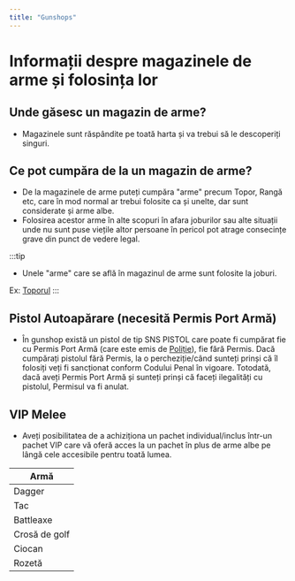 ```yaml
---
title: "Gunshops"
---
```



# Informații despre magazinele de arme și folosința lor

## Unde găsesc un magazin de arme? 

- Magazinele sunt răspândite pe toată harta și va trebui să le descoperiți singuri.

## Ce pot cumpăra de la un magazin de arme?

- De la magazinele de arme puteți cumpăra "arme" precum Topor, Rangă etc, care în mod normal ar trebui folosite ca și unelte, dar sunt considerate și arme albe. 
- Folosirea acestor arme în alte scopuri în afara joburilor sau alte situații unde nu sunt puse viețile altor persoane în pericol pot atrage consecințe grave din punct de vedere legal.

:::tip 
- Unele "arme" care se află în magazinul de arme sunt folosite la joburi.

Ex: [Toporul](/jobs/lumberjack)
:::

## Pistol Autoapărare (necesită Permis Port Armă)

- În gunshop există un pistol de tip SNS PISTOL care poate fi cumpărat fie cu Permis Port Armă (care este emis de [Poliție](/factions/politie)), fie fără Permis. Dacă cumpărați pistolul fără Permis, la o percheziție/când sunteți prinși că îl folosiți veți fi sancționat conform Codului Penal în vigoare. Totodată, dacă aveți Permis Port Armă și sunteți prinși că faceți ilegalități cu pistolul, Permisul va fi anulat.

## VIP Melee

- Aveți posibilitatea de a achiziționa un pachet individual/inclus într-un pachet VIP care vă oferă acces la un pachet în plus de arme albe pe lângă cele accesibile pentru toată lumea. 

| Armă                 |
| -------------------  |
| Dagger               |
| Tac                  |
| Battleaxe            |
| Crosă de golf        |
| Ciocan               |
| Rozetă               |
